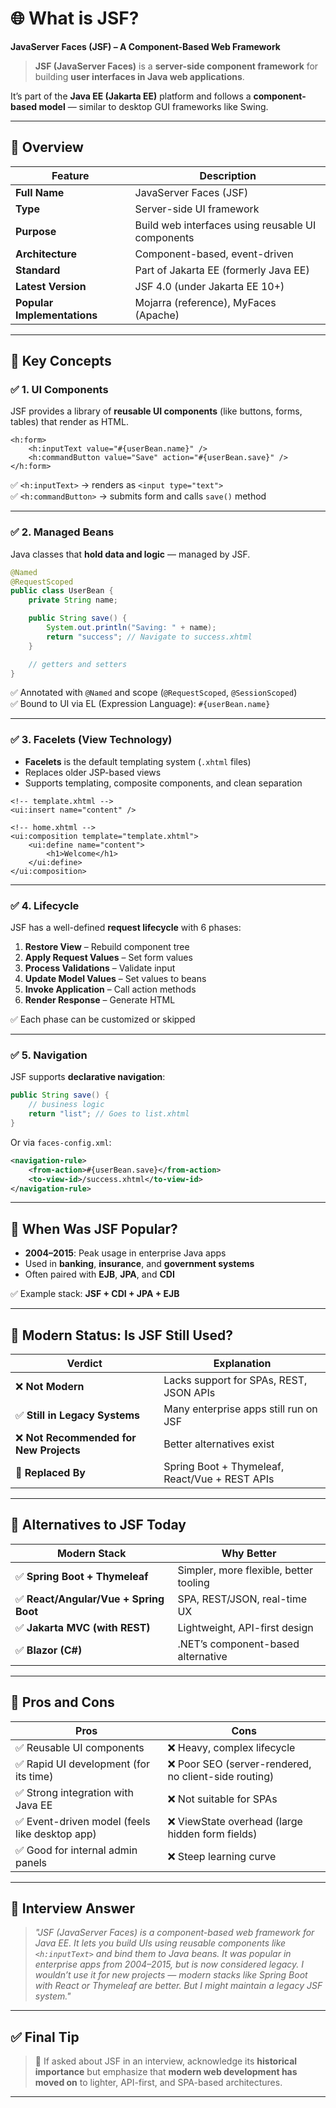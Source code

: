 # 🌐 What is JSF?  
**JavaServer Faces (JSF) – A Component-Based Web Framework**

> **JSF (JavaServer Faces)** is a **server-side component framework** for building **user interfaces in Java web applications**.

It’s part of the **Java EE (Jakarta EE)** platform and follows a **component-based model** — similar to desktop GUI frameworks like Swing.

---

## 🔹 Overview

| Feature | Description |
|--------|-------------|
| **Full Name** | JavaServer Faces (JSF) |
| **Type** | Server-side UI framework |
| **Purpose** | Build web interfaces using reusable UI components |
| **Architecture** | Component-based, event-driven |
| **Standard** | Part of Jakarta EE (formerly Java EE) |
| **Latest Version** | JSF 4.0 (under Jakarta EE 10+) |
| **Popular Implementations** | Mojarra (reference), MyFaces (Apache) |

---

## 🔹 Key Concepts

### ✅ 1. **UI Components**
JSF provides a library of **reusable UI components** (like buttons, forms, tables) that render as HTML.

```xhtml
<h:form>
    <h:inputText value="#{userBean.name}" />
    <h:commandButton value="Save" action="#{userBean.save}" />
</h:form>
```

✅ `<h:inputText>` → renders as `<input type="text">`  
✅ `<h:commandButton>` → submits form and calls `save()` method

---

### ✅ 2. **Managed Beans**
Java classes that **hold data and logic** — managed by JSF.

```java
@Named
@RequestScoped
public class UserBean {
    private String name;

    public String save() {
        System.out.println("Saving: " + name);
        return "success"; // Navigate to success.xhtml
    }

    // getters and setters
}
```

✅ Annotated with `@Named` and scope (`@RequestScoped`, `@SessionScoped`)  
✅ Bound to UI via EL (Expression Language): `#{userBean.name}`

---

### ✅ 3. **Facelets (View Technology)**
- **Facelets** is the default templating system (`.xhtml` files)
- Replaces older JSP-based views
- Supports templating, composite components, and clean separation

```xhtml
<!-- template.xhtml -->
<ui:insert name="content" />

<!-- home.xhtml -->
<ui:composition template="template.xhtml">
    <ui:define name="content">
        <h1>Welcome</h1>
    </ui:define>
</ui:composition>
```

---

### ✅ 4. **Lifecycle**
JSF has a well-defined **request lifecycle** with 6 phases:

1. **Restore View** – Rebuild component tree
2. **Apply Request Values** – Set form values
3. **Process Validations** – Validate input
4. **Update Model Values** – Set values to beans
5. **Invoke Application** – Call action methods
6. **Render Response** – Generate HTML

✅ Each phase can be customized or skipped

---

### ✅ 5. **Navigation**
JSF supports **declarative navigation**:

```java
public String save() {
    // business logic
    return "list"; // Goes to list.xhtml
}
```

Or via `faces-config.xml`:
```xml
<navigation-rule>
    <from-action>#{userBean.save}</from-action>
    <to-view-id>/success.xhtml</to-view-id>
</navigation-rule>
```

---

## 🔹 When Was JSF Popular?

- **2004–2015**: Peak usage in enterprise Java apps
- Used in **banking**, **insurance**, and **government systems**
- Often paired with **EJB**, **JPA**, and **CDI**

✅ Example stack: **JSF + CDI + JPA + EJB**

---

## 🔹 Modern Status: Is JSF Still Used?

| Verdict | Explanation |
|--------|-------------|
| ❌ **Not Modern** | Lacks support for SPAs, REST, JSON APIs |
| ✅ **Still in Legacy Systems** | Many enterprise apps still run on JSF |
| ❌ **Not Recommended for New Projects** | Better alternatives exist |
| 🔁 **Replaced By** | Spring Boot + Thymeleaf, React/Vue + REST APIs |

---

## 🔹 Alternatives to JSF Today

| Modern Stack | Why Better |
|-------------|------------|
| ✅ **Spring Boot + Thymeleaf** | Simpler, more flexible, better tooling |
| ✅ **React/Angular/Vue + Spring Boot** | SPA, REST/JSON, real-time UX |
| ✅ **Jakarta MVC (with REST)** | Lightweight, API-first design |
| ✅ **Blazor (C#)** | .NET’s component-based alternative |

---

## 🔹 Pros and Cons

| Pros | Cons |
|------|------|
| ✅ Reusable UI components | ❌ Heavy, complex lifecycle |
| ✅ Rapid UI development (for its time) | ❌ Poor SEO (server-rendered, no client-side routing) |
| ✅ Strong integration with Java EE | ❌ Not suitable for SPAs |
| ✅ Event-driven model (feels like desktop app) | ❌ ViewState overhead (large hidden form fields) |
| ✅ Good for internal admin panels | ❌ Steep learning curve |

---

## 📌 Interview Answer

> _"JSF (JavaServer Faces) is a component-based web framework for Java EE. It lets you build UIs using reusable components like `<h:inputText>` and bind them to Java beans. It was popular in enterprise apps from 2004–2015, but is now considered legacy. I wouldn’t use it for new projects — modern stacks like Spring Boot with React or Thymeleaf are better. But I might maintain a legacy JSF system."_  

---

## ✅ Final Tip

> 🎯 If asked about JSF in an interview, acknowledge its **historical importance** but emphasize that **modern web development has moved on** to lighter, API-first, and SPA-based architectures.

---

